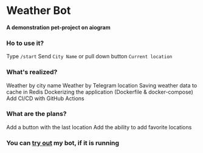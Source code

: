 # Weather Bot
**A demonstration pet-project on aiogram**

### Ho to use it?
Type ```/start```
Send ```City Name``` or pull down button ```Current location```

### What's realized?
Weather by city name
Weather by Telegram location
Saving weather data to cache in Redis
Dockerizing the application (Dockerfile & docker-compose)
Add CI/CD with GitHub Actions

### What are the plans?
Add a button with the last location
Add the ability to add favorite locations

### You can [try out](https://t.me/NadvorjeBot) my bot, if it is running